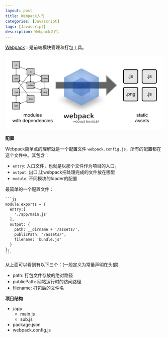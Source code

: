 ```yaml
---
layout: post
title: Webpack入门
categories: [Javascript]
tags: [Javascript]
description: Webpack入门.
---
```


<a href="http://webpack.github.io">Webpack</a>：是前端模块管理和打包工具。

<img src="/img/webpack.png" width="719" height="238">

**配置**


Webpack简单点的理解就是一个配置文件 `webpack.config.js`，所有的配置都在这个文件中。其包含：

* `entry`: 入口文件，也就是以那个文件作为项目的入口。
* `output`: 出口,让webpack把处理完成的文件放在哪里
* `module`: 不同模块的loader的配置


最简单的一个配置文件：

    ```js
    module.exports = {
      entry:[
        './app/main.js'
      ],
      output: {
        path: __dirname + '/assets/',
        publicPath: "/assets/",
        filename: 'bundle.js'
      }
    };
    ```

从上面可以看到有以下三个：(一般定义为常量声明在头部)

* path: 打包文件存放的绝对路径
* publicPath: 网站运行时的访问路径
* filename: 打包后的文件名

**项目结构**

* /app
    * main.js
    * sub.js
* package.json
* webpack.config.js

